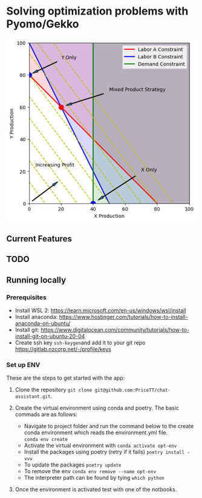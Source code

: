 # Solving optimization problems with Pyomo/Gekko

<p align="center">
  <img src="img.png">
</p>

## Current Features


## TODO



## Running locally 

### Prerequisites

* Install WSL 2: https://learn.microsoft.com/en-us/windows/wsl/install
* Install anaconda: https://www.hostinger.com/tutorials/how-to-install-anaconda-on-ubuntu/
* Install git: https://www.digitalocean.com/community/tutorials/how-to-install-git-on-ubuntu-20-04
* Create ssh key ```ssh-keygen```and add it to your git repo https://gitlab.nzcorp.net/-/profile/keys

### Set up ENV
These are the steps to get started with the app:
1. Clone the repository `git clone git@github.com:PriceTT/chat-assistant.git`.
2. Create the virtual environment using conda and poetry. The basic commads are as follows: 
    * Navigate to project folder and run the command below to the create conda environment which reads the environment.yml file.  
    ``` conda env create ```  
    * Activate the virtual environment  with
    ```conda activate opt-env```
    * Install the packages using poetry (retry if it fails)
    ``` poetry install -vvv  ```
    * To update the packages 
   ``` poetry update ```
    * To remove the env
   ``` conda env remove --name opt-env ```
   * The interpreter path can be found by tying  ```which python```

3. Once the environment is activated test with one of the notbooks.  

